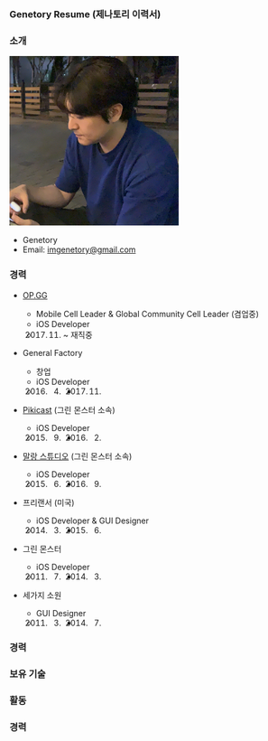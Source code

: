 ### Genetory Resume (제나토리 이력서)


### 소개

<img src="/Image/Genetory.png" width="300" height="300">

- Genetory 
- Email: imgenetory@gmail.com

### 경력
* [OP.GG](https://op.gg/)
  - Mobile Cell Leader & Global Community Cell Leader (겸업중)
  - iOS Developer
  - 2017. 11. ~ 재직중
  
* General Factory
  - 창업
  - iOS Developer
  - 2016. 04. - 2017. 11.
  
* [Pikicast](https://pikicast.com/) (그린 몬스터 소속)
  - iOS Developer
  - 2015. 09. - 2016. 02.
  
* [말랑 스튜디오](https://www.malangstudio.com/) (그린 몬스터 소속)
  - iOS Developer
  - 2015. 06. - 2016. 09.

* 프리랜서 (미국)
  - iOS Developer & GUI Designer 
  - 2014. 03. - 2015. 06.
  
* 그린 몬스터
  - iOS Developer
  - 2011. 07. - 2014. 03.
  
* 세가지 소원
  - GUI Designer
  - 2011. 03. - 2014. 07.

### 경력


### 보유 기술


### 활동


### 경력


